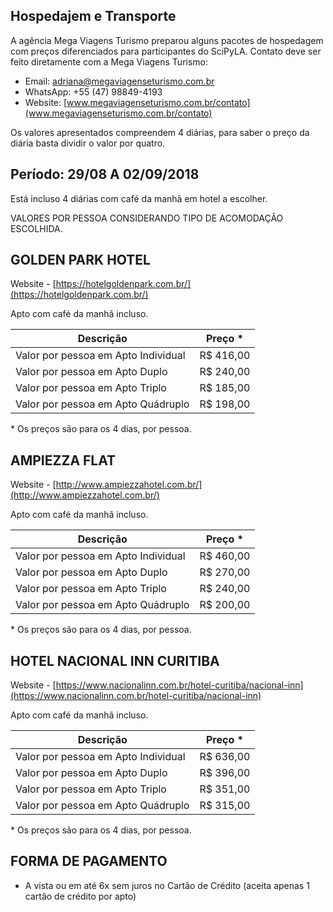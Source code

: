 ## Hospedajem e Transporte

A agência Mega Viagens Turismo preparou alguns pacotes de hospedagem com preços diferenciados para participantes do SciPyLA. Contato deve ser feito diretamente com a Mega Viagens Turismo:

- Email: [adriana@megaviagenseturismo.com.br](mailto:adriana@megaviagenseturismo.com.br)
- WhatsApp: +55 (47) 98849-4193
- Website: [www.megaviagenseturismo.com.br/contato](www.megaviagenseturismo.com.br/contato)

Os valores apresentados compreendem 4 diárias, para saber o preço da diária basta dividir o valor por quatro.

## Período: 29/08 A 02/09/2018
 
Está incluso 4 diárias com café da manhã em hotel a escolher.
  
VALORES POR PESSOA CONSIDERANDO TIPO DE ACOMODAÇÃO ESCOLHIDA.
   
## GOLDEN PARK HOTEL

Website - [https://hotelgoldenpark.com.br/](https://hotelgoldenpark.com.br/)

Apto com café da manhã incluso.

| Descrição                           | Preço *   |
| ----------------------------------- | --------- |
| Valor por pessoa em Apto Individual | R$ 416,00 |
| Valor por pessoa em Apto Duplo      | R$ 240,00 |
| Valor por pessoa em Apto Triplo     | R$ 185,00 |
| Valor por pessoa em Apto Quádruplo  | R$ 198,00 |


\* Os preços são para os 4 dias, por pessoa.

## AMPIEZZA FLAT

Website - [http://www.ampiezzahotel.com.br/](http://www.ampiezzahotel.com.br/)

Apto com café da manhã incluso.

| Descrição                           | Preço *   |
| ----------------------------------- | --------- |
| Valor por pessoa em Apto Individual | R$ 460,00 |
| Valor por pessoa em Apto Duplo      | R$ 270,00 |
| Valor por pessoa em Apto Triplo     | R$ 240,00 |
| Valor por pessoa em Apto Quádruplo  | R$ 200,00 |


\*  Os preços são para os 4 dias, por pessoa.

## HOTEL NACIONAL INN CURITIBA

Website - [https://www.nacionalinn.com.br/hotel-curitiba/nacional-inn](https://www.nacionalinn.com.br/hotel-curitiba/nacional-inn)

Apto com café da manhã incluso.

| Descrição                           | Preço *   |
| ----------------------------------- | --------- |
| Valor por pessoa em Apto Individual | R$ 636,00 |
| Valor por pessoa em Apto Duplo      | R$ 396,00 |
| Valor por pessoa em Apto Triplo     | R$ 351,00 |
| Valor por pessoa em Apto Quádruplo  | R$ 315,00 |

\* Os preços são para os 4 dias, por pessoa.

## FORMA DE PAGAMENTO

- A vista ou em até 6x sem juros no Cartão de Crédito (aceita apenas 1 cartão de crédito por apto)
